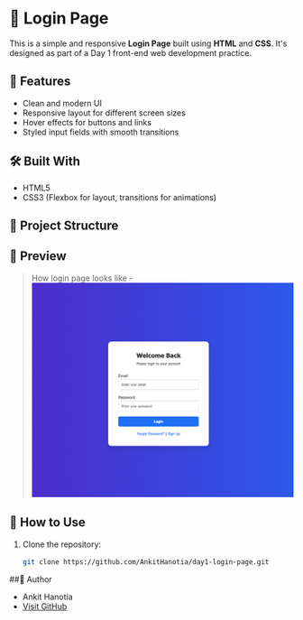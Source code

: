 # 🔐 Login Page

This is a simple and responsive **Login Page** built using **HTML** and **CSS**. It's designed as part of a Day 1 front-end web development practice.

## 🚀 Features

- Clean and modern UI
- Responsive layout for different screen sizes
- Hover effects for buttons and links
- Styled input fields with smooth transitions

## 🛠️ Built With

- HTML5
- CSS3 (Flexbox for layout, transitions for animations)

## 📁 Project Structure


## 🎨 Preview

> How login page looks like -  
> ![Screenshot](screenshot.png)

## 📌 How to Use

1. Clone the repository:
   ```bash
   git clone https://github.com/AnkitHanotia/day1-login-page.git

##🙌 Author
- Ankit Hanotia
- [Visit GitHub](https://github.com/AnkitHanotia)